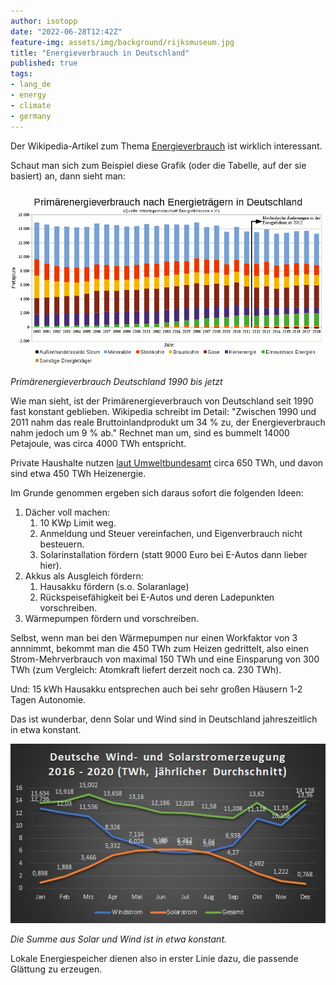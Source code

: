 ```yaml
---
author: isotopp
date: "2022-06-28T12:42Z"
feature-img: assets/img/background/rijksmuseum.jpg
title: "Energieverbrauch in Deutschland"
published: true
tags:
- lang_de
- energy
- climate
- germany
---
```


Der Wikipedia-Artikel zum Thema [Energieverbrauch](https://de.wikipedia.org/wiki/Energieverbrauch#Energieverbrauch_in_Deutschland) ist wirklich interessant.

Schaut man sich zum Beispiel diese Grafik (oder die Tabelle, auf der sie basiert) an, dann sieht man:

![](/uploads/2022/07/germany-primary-energy.png)

*Primärenergieverbrauch Deutschland 1990 bis jetzt*

Wie man sieht, ist der Primärenergieverbrauch von Deutschland seit 1990 fast konstant geblieben.
Wikipedia schreibt im Detail: "Zwischen 1990 und 2011 nahm das reale Bruttoinlandprodukt um 34 % zu, der Energieverbrauch nahm jedoch um 9 % ab."
Rechnet man um, sind es bummelt 14000 Petajoule, was circa 4000 TWh entspricht.

Private Haushalte nutzen [laut Umweltbundesamt](https://www.umweltbundesamt.de/daten/private-haushalte-konsum/wohnen/energieverbrauch-privater-haushalte#hochster-anteil-am-energieverbrauch-zum-heizen) circa 650 TWh, und davon sind etwa 450 TWh Heizenergie.

Im Grunde genommen ergeben sich daraus sofort die folgenden Ideen:

1. Dächer voll machen:
   1. 10 KWp Limit weg.
   2. Anmeldung und Steuer vereinfachen, und Eigenverbrauch nicht besteuern.
   3. Solarinstallation fördern (statt 9000 Euro bei E-Autos dann lieber hier).
2. Akkus als Ausgleich fördern:
   1. Hausakku fördern (s.o. Solaranlage)
   2. Rückspeisefähigkeit bei E-Autos und deren Ladepunkten vorschreiben.
3. Wärmepumpen fördern und vorschreiben.

Selbst, wenn man bei den Wärmepumpen nur einen Workfaktor von 3 annnimmt, bekommt man die 450 TWh zum Heizen gedrittelt, also einen Strom-Mehrverbrauch von maximal 150 TWh und eine Einsparung von 300 TWh (zum Vergleich: Atomkraft liefert derzeit noch ca. 230 TWh).

Und: 15 kWh Hausakku entsprechen auch bei sehr großen Häusern 1-2 Tagen Autonomie.

Das ist wunderbar, denn Solar und Wind sind in Deutschland jahreszeitlich in etwa konstant.

![](/uploads/2022/07/germany-solar-und-wind.jpg)

*Die Summe aus Solar und Wind ist in etwa konstant.*

Lokale Energiespeicher dienen also in erster Linie dazu, die passende Glättung zu erzeugen.
